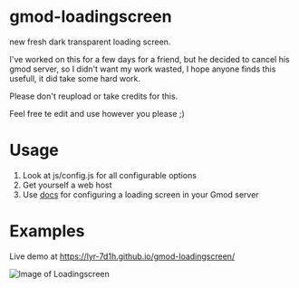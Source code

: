 # gmod-loadingscreen
new fresh dark transparent loading screen.

I've worked on this for a few days for a friend, but he decided to cancel his gmod server, so I didn't want my work wasted, I hope anyone finds this usefull, it did take some hard work.

Please don't reupload or take credits for this.

Feel free te edit and use however you please ;)


# Usage
1) Look at js/config.js for all configurable options
2) Get yourself a web host
3) Use [docs](https://wiki.garrysmod.com/page/Loading_URL) for configuring a loading screen in your Gmod server

# Examples
Live demo at https://lyr-7d1h.github.io/gmod-loadingscreen/

![Image of Loadingscreen](https://media.discordapp.net/attachments/975377066591662120/989163350472663050/default.jpg?width=1618&height=910)
